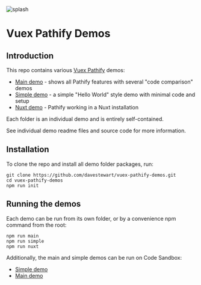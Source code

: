 ![splash](https://raw.githubusercontent.com/davestewart/vuex-pathify/master/docs/assets/img/readme/splash-github.png)

# Vuex Pathify Demos

## Introduction

This repo contains various [Vuex Pathify](https://github.com/davestewart/vuex-pathify) demos:

- [Main demo](./main) - shows all Pathify features with several "code comparison" demos
- [Simple demo](./simple) - a simple "Hello World" style demo with minimal code and setup
- [Nuxt demo](./nuxt) - Pathify working in a Nuxt installation

Each folder is an individual demo and is entirely self-contained.

See individual demo readme files and source code for more information.

## Installation

To clone the repo and install all demo folder packages, run:

```
git clone https://github.com/davestewart/vuex-pathify-demos.git
cd vuex-pathify-demos
npm run init
```

## Running the demos

Each demo can be run from its own folder, or by a convenience npm command from the root:

```
npm run main
npm run simple
npm run nuxt
```

Additionally, the main and simple demos can be run on Code Sandbox:

- [Simple demo](https://codesandbox.io/s/github/davestewart/vuex-pathify-demos/tree/master/simple)
- [Main demo](https://codesandbox.io/s/github/davestewart/vuex-pathify-demos/tree/master/main)

